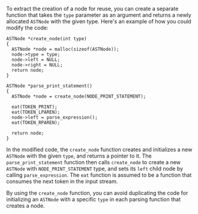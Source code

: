 To extract the creation of a node for reuse, you can create a separate function that takes the `type` parameter as an argument and returns a newly allocated `ASTNode` with the given type. Here's an example of how you could modify the code:

```
ASTNode *create_node(int type)
{
  ASTNode *node = malloc(sizeof(ASTNode));
  node->type = type;
  node->left = NULL;
  node->right = NULL;
  return node;
}

ASTNode *parse_print_statement()
{
  ASTNode *node = create_node(NODE_PRINT_STATEMENT);

  eat(TOKEN_PRINT);
  eat(TOKEN_LPAREN);
  node->left = parse_expression();
  eat(TOKEN_RPAREN);

  return node;
}
```

In the modified code, the `create_node` function creates and initializes a new `ASTNode` with the given `type`, and returns a pointer to it. The `parse_print_statement` function then calls `create_node` to create a new `ASTNode` with `NODE_PRINT_STATEMENT` type, and sets its `left` child node by calling `parse_expression`. The `eat` function is assumed to be a function that consumes the next token in the input stream.

By using the `create_node` function, you can avoid duplicating the code for initializing an `ASTNode` with a specific `type` in each parsing function that creates a node.
